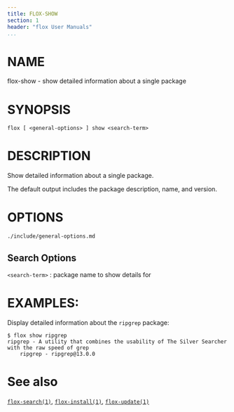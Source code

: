 ```yaml
---
title: FLOX-SHOW
section: 1
header: "flox User Manuals"
...
```



# NAME

flox-show - show detailed information about a single package

# SYNOPSIS

```
flox [ <general-options> ] show <search-term>
```

# DESCRIPTION

Show detailed information about a single package.

The default output includes the package description,
name,
and version.

# OPTIONS

```{.include}
./include/general-options.md
```

## Search Options

`<search-term>`
:   package name to show details for

# EXAMPLES:

Display detailed information about the `ripgrep` package:
```
$ flox show ripgrep
ripgrep - A utility that combines the usability of The Silver Searcher with the raw speed of grep
    ripgrep - ripgrep@13.0.0
```

# See also
[`flox-search(1)`](./flox-search.md),
[`flox-install(1)`](./flox-install.md),
[`flox-update(1)`](./flox-update.md)
